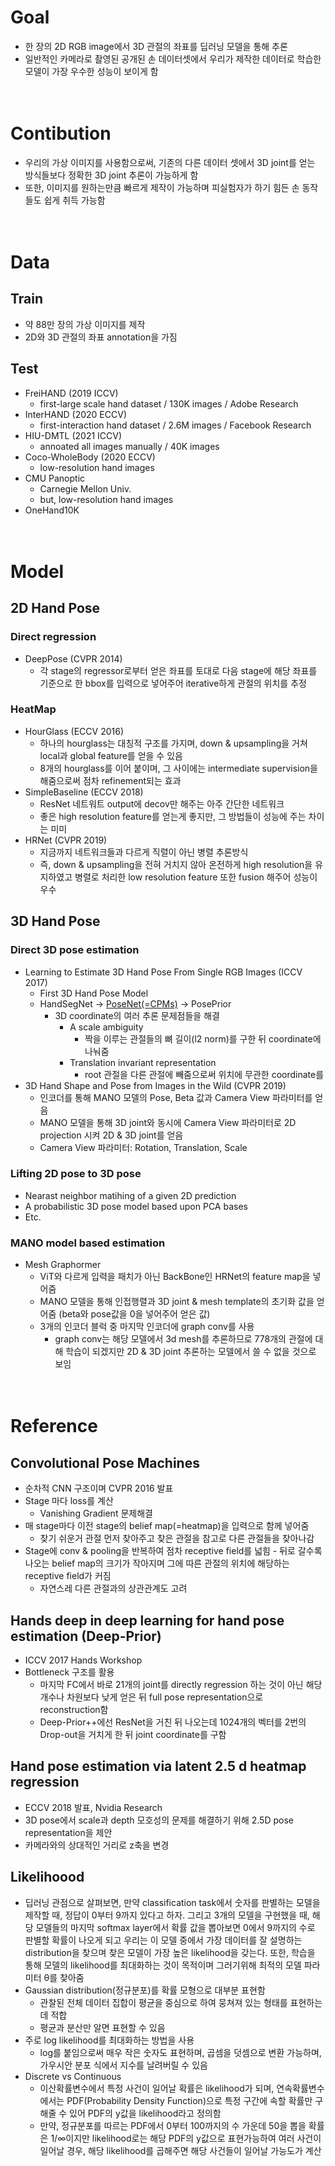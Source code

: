 # Goal
- 한 장의 2D RGB image에서 3D 관절의 좌표를 딥러닝 모델을 통해 추론
- 일반적인 카메라로 촬영된 공개된 손 데이터셋에서 우리가 제작한 데이터로 학습한 모델이 가장 우수한 성능이 보이게 함
</br></br></br>

# Contibution
- 우리의 가상 이미지를 사용함으로써, 기존의 다른 데이터 셋에서 3D joint를 얻는 방식들보다 정확한 3D joint 추론이 가능하게 함
- 또한, 이미지를 원하는만큼 빠르게 제작이 가능하며 피실험자가 하기 힘든 손 동작들도 쉽게 취득 가능함
</br></br></br>

# Data
## Train
- 약 88만 장의 가상 이미지를 제작
- 2D와 3D 관절의 좌표 annotation을 가짐

## Test
- FreiHAND (2019 ICCV) 
	- first-large scale hand dataset / 130K images / Adobe Research 
- InterHAND (2020 ECCV) 
	- first-interaction hand dataset / 2.6M images / Facebook Research 
- HIU-DMTL (2021 ICCV) 
	- annoated all images manually / 40K images 
- Coco-WholeBody (2020 ECCV) 
	- low-resolution hand images 
- CMU Panoptic 
	- Carnegie Mellon Univ. 
	- but, low-resolution hand images 
- OneHand10K
</br></br></br> 

# Model
## 2D Hand Pose
### Direct regression
- DeepPose (CVPR 2014)
	- 각 stage의 regressor로부터 얻은 좌표를 토대로 다음 stage에 해당 좌표를 기준으로 한 bbox를 입력으로 넣어주어 iterative하게 관절의 위치를 추정
### HeatMap
- HourGlass (ECCV 2016)
	- 하나의 hourglass는 대칭적 구조를 가지며, down & upsampling을 거쳐 local과 global feature를 얻을 수 있음
	- 8개의 hourglass를 이어 붙이며, 그 사이에는 intermediate supervision을 해줌으로써 점차 refinement되는 효과
- SimpleBaseline (ECCV 2018)
	- ResNet 네트워트 output에 decov만 해주는 아주 간단한 네트워크
	- 좋은 high resolution feature를 얻는게 좋지만, 그 방법들이 성능에 주는 차이는 미미
- HRNet (CVPR 2019)
	- 지금까지 네트워크들과 다르게 직렬이 아닌 병렬 추론방식
	- 즉, down & upsampling을 전혀 거치지 않아 온전하게 high resolution을 유지하였고 병렬로 처리한 low resolution feature 또한 fusion 해주어 성능이 우수

## 3D Hand Pose
### Direct 3D pose estimation
- Learning to Estimate 3D Hand Pose From Single RGB Images (ICCV 2017)
  	- First 3D Hand Pose Model
  	- HandSegNet -> [PoseNet(=CPMs)](#convolutional-pose-machines) -> PosePrior
		- 3D coordinate의 여러 추론 문제점들을 해결
			- A scale ambiguity 
				- 짝을 이루는 관절들의 뼈 길이(l2 norm)를 구한 뒤 coordinate에 나눠줌
			- Translation invariant representation
				- root 관절을 다른 관절에 빼줌으로써 위치에 무관한 coordinate를 
- 3D Hand Shape and Pose from Images in the Wild (CVPR 2019)
	- 인코더를 통해 MANO 모델의 Pose, Beta 값과 Camera View 파라미터를 얻음
	- MANO 모델을 통해 3D joint와 동시에 Camera View 파라미터로 2D projection 시켜 2D & 3D joint를 얻음
	- Camera View 파라미터: Rotation, Translation, Scale
### Lifting 2D pose to 3D pose
-  Nearast neighbor matihing of a given 2D prediction
-  A probabilistic 3D pose model based upon PCA bases
-  Etc.				
### MANO model based estimation
- Mesh Graphormer
	- ViT와 다르게 입력을 패치가 아닌 BackBone인 HRNet의 feature map을 넣어줌
	- MANO 모델을 통해 인접행렬과 3D joint & mesh template의 초기화 값을 얻어줌 (beta와 pose값을 0을 넣어주어 얻은 값)
	- 3개의 인코더 블럭 중 마지막 인코더에 graph conv를 사용
		- graph conv는 해당 모델에서 3d mesh를 추론하므로 778개의 관절에 대해 학습이 되겠지만 2D & 3D joint 추론하는 모델에서 쓸 수 없을 것으로 보임
</br></br></br>

# Reference
## Convolutional Pose Machines
- 순차적 CNN 구조이며 CVPR 2016 발표
- Stage 마다 loss를 계산 
  	- Vanishing Gradient 문제해결
- 매 stage마다 이전 stage의 belief map(=heatmap)을 입력으로 함께 넣어줌
  	- 찾기 쉬운거 관절 먼저 찾아주고 찾은 관절을 참고로 다른 관절들을 찾아나감
- Stage에 conv & pooling을 반복하여 점차 receptive field를 넓힘
		- 뒤로 갈수록 나오는 belief map의 크기가 작아지며 그에 따른 관절의 위치에 해당하는 receptive field가 커짐
  	- 자연스레 다른 관절과의 상관관계도 고려
## Hands deep in deep learning for hand pose estimation (Deep-Prior)
- ICCV 2017 Hands Workshop
- Bottleneck 구조를 활용
	- 마지막 FC에서 바로 21개의 joint를 directly regression 하는 것이 아닌 해당 개수나 차원보다 낮게 얻은 뒤 full pose representation으로 reconstruction함
	- Deep-Prior++에선 ResNet을 거친 뒤 나오는데 1024개의 벡터를 2번의 Drop-out을 거치게 한 뒤 joint coordinate를 구함
## Hand pose estimation via latent 2.5 d heatmap regression
- ECCV 2018 발표, Nvidia Research
- 3D pose에서 scale과 depth 모호성의 문제를 해결하기 위해 2.5D pose representation을 제안
- 카메라와의 상대적인 거리로 z축을 변경
## Likelihoood
- 딥러닝 관점으로 살펴보면, 만약 classification task에서 숫자를 판별하는 모델을 제작할 때, 정답이 0부터 9까지 있다고 하자. 그리고 3개의 모델을 구현했을 때, 해당 모델들의 마지막 softmax layer에서 확률 값을 뽑아보면 0에서 9까지의 수로 판별할 확률이 나오게 되고 우리는 이 모델 중에서 가장 데이터를 잘 설명하는 distribution을 찾으며 찾은 모델이 가장 높은 likelihood을 갖는다. 또한, 학습을 통해 모델의 likelihood를 최대화하는 것이 목적이며 그러기위해 최적의 모델 파라미터 θ를 찾아줌
- Gaussian distribution(정규분포)를 확률 모형으로 대부분 표현함
	- 관찰된 전체 데이터 집합이 평균을 중심으로 하여 뭉쳐져 있는 형태를 표현하는데 적합
	- 평균과 분산만 알면 표현할 수 있음
- 주로 log likelihood를 최대화하는 방법을 사용
	- log를 붙임으로써 매우 작은 숫자도 표현하며, 곱셈을 덧셈으로 변환 가능하며, 가우시안 분포 식에서 지수를 날려버릴 수 있음
- Discrete vs Continuous
	- 이산확률변수에서 특정 사건이 일어날 확률은 likelihood가 되며, 연속확률변수에서는 PDF(Probability Density Function)으로 특정 구간에 속할 확률만 구해줄 수 있어 PDF의 y값을 likelihood라고 정의함
	- 만약, 정규분포를 따르는 PDF에서 0부터 100까지의 수 가운데 50을 뽑을 확률은 1/∞이지만 likelihood로는 해당 PDF의 y값으로 표현가능하여 여러 사건이 일어날 경우, 해당 likelihood를 곱해주면 해당 사건들이 일어날 가능도가 계산
